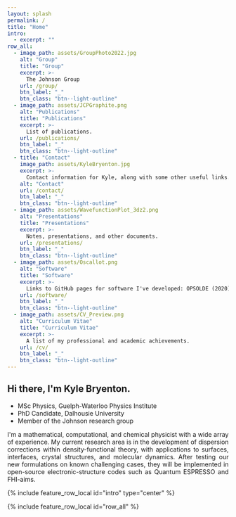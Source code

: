 ```yaml
---
layout: splash
permalink: /
title: "Home"
intro:
  - excerpt: ""
row_all:
  - image_path: assets/GroupPhoto2022.jpg
    alt: "Group"
    title: "Group"
    excerpt: >-
      The Johnson Group
    url: /group/
    btn_label: "_"
    btn_class: "btn--light-outline"
  - image_path: assets/JCPGraphite.png
    alt: "Publications"
    title: "Publications"
    excerpt: >-
      List of publications.
    url: /publications/
    btn_label: "_"
    btn_class: "btn--light-outline"
  - title: "Contact"
    image_path: assets/KyleBryenton.jpg
    excerpt: >-
      Contact information for Kyle, along with some other useful links.
    alt: "Contact"
    url: /contact/
    btn_label: "_"
    btn_class: "btn--light-outline"
  - image_path: assets/WavefunctionPlot_3dz2.png
    alt: "Presentations"
    title: "Presentations"
    excerpt: >-
      Notes, presentations, and other documents.
    url: /presentations/
    btn_label: "_"
    btn_class: "btn--light-outline"
  - image_path: assets/Oscallot.png
    alt: "Software"
    title: "Software"
    excerpt: >-
      Links to GitHub pages for software I've developed: OPSOLDE (2020) and Oscallot (2023).
    url: /software/
    btn_label: "_"
    btn_class: "btn--light-outline"
  - image_path: assets/CV_Preview.png
    alt: "Curriculum Vitae"
    title: "Curriculum Vitae"
    excerpt: >-
      A list of my professional and academic achievements.
    url: /cv/
    btn_label: "_"
    btn_class: "btn--light-outline"
---
```


<style>
div {
  text-align: justify;
  text-justify: inter-word;
}
</style>
  
## Hi there, I'm Kyle Bryenton.

* MSc Physics, Guelph-Waterloo Physics Institute
* PhD Candidate, Dalhousie University
* Member of the Johnson research group  

<div> I'm a mathematical, computational, and chemical physicist with a wide array of experience. My current research area is in the development of dispersion corrections within density-functional theory, with applications to surfaces, interfaces, crystal structures, and molecular dynamics. After testing our new formulations on known challenging cases, they will be implemented in open-source electronic-structure codes such as Quantum ESPRESSO and FHI-aims.</div>


{% include feature_row_local id="intro" type="center" %}

{% include feature_row_local id="row_all" %}



